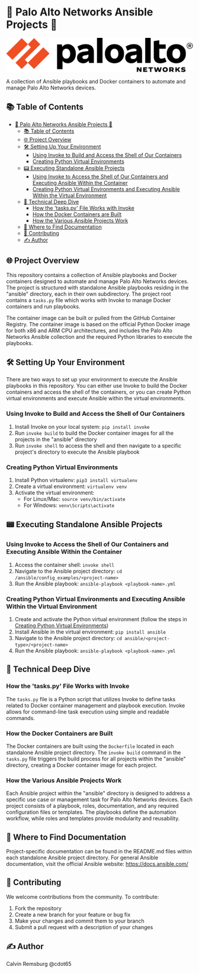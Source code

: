 # 🚀 Palo Alto Networks Ansible Projects 🚀

![Palo Alto Networks Logo](images/paloaltonetworks_logo.png)

A collection of Ansible playbooks and Docker containers to automate and manage Palo Alto Networks devices.

## 📚 Table of Contents

- [🚀 Palo Alto Networks Ansible Projects 🚀](#-palo-alto-networks-ansible-projects-)
  - [📚 Table of Contents](#-table-of-contents)
  - [🌐 Project Overview](#-project-overview)
  - [🛠️ Setting Up Your Environment](#️-setting-up-your-environment)
    - [Using Invoke to Build and Access the Shell of Our Containers](#using-invoke-to-build-and-access-the-shell-of-our-containers)
    - [Creating Python Virtual Environments](#creating-python-virtual-environments)
  - [📟 Executing Standalone Ansible Projects](#-executing-standalone-ansible-projects)
    - [Using Invoke to Access the Shell of Our Containers and Executing Ansible Within the Container](#using-invoke-to-access-the-shell-of-our-containers-and-executing-ansible-within-the-container)
    - [Creating Python Virtual Environments and Executing Ansible Within the Virtual Environment](#creating-python-virtual-environments-and-executing-ansible-within-the-virtual-environment)
  - [🔬 Technical Deep Dive](#-technical-deep-dive)
    - [How the 'tasks.py' File Works with Invoke](#how-the-taskspy-file-works-with-invoke)
    - [How the Docker Containers are Built](#how-the-docker-containers-are-built)
    - [How the Various Ansible Projects Work](#how-the-various-ansible-projects-work)
  - [📖 Where to Find Documentation](#-where-to-find-documentation)
  - [🤝 Contributing](#-contributing)
  - [✍️ Author](#️-author)

## 🌐 Project Overview

This repository contains a collection of Ansible playbooks and Docker containers designed to automate and manage Palo Alto Networks devices. The project is structured with standalone Ansible playbooks residing in the "ansible" directory, each in their own subdirectory. The project root contains a `tasks.py` file which works with Invoke to manage Docker containers and run playbooks.

The container image can be built or pulled from the GitHub Container Registry. The container image is based on the official Python Docker image for both x86 and ARM CPU architectures, and includes the Palo Alto Networks Ansible collection and the required Python libraries to execute the playbooks.

## 🛠️ Setting Up Your Environment

There are two ways to set up your environment to execute the Ansible playbooks in this repository. You can either use Invoke to build the Docker containers and access the shell of the containers, or you can create Python virtual environments and execute Ansible within the virtual environments.

### Using Invoke to Build and Access the Shell of Our Containers

1. Install Invoke on your local system: `pip install invoke`
2. Run `invoke build` to build the Docker container images for all the projects in the "ansible" directory
3. Run `invoke shell` to access the shell and then navigate to a specific project's directory to execute the Ansible playbook

### Creating Python Virtual Environments

1. Install Python virtualenv: `pip3 install virtualenv`
2. Create a virtual environment: `virtualenv venv`
3. Activate the virtual environment:
   - For Linux/Mac: `source venv/bin/activate`
   - For Windows: `venv\Scripts\activate`

## 📟 Executing Standalone Ansible Projects

### Using Invoke to Access the Shell of Our Containers and Executing Ansible Within the Container

1. Access the container shell: `invoke shell`
2. Navigate to the Ansible project directory: `cd /ansible/config_examples/<project-name>`
3. Run the Ansible playbook: `ansible-playbook <playbook-name>.yml`

### Creating Python Virtual Environments and Executing Ansible Within the Virtual Environment

1. Create and activate the Python virtual environment (follow the steps in [Creating Python Virtual Environments](#creating-python-virtual-environments))
2. Install Ansible in the virtual environment: `pip install ansible`
3. Navigate to the Ansible project directory: `cd ansible/<project-type>/<project-name>`
4. Run the Ansible playbook: `ansible-playbook <playbook-name>.yml`

## 🔬 Technical Deep Dive

### How the 'tasks.py' File Works with Invoke

The `tasks.py` file is a Python script that utilizes Invoke to define tasks related to Docker container management and playbook execution. Invoke allows for command-line task execution using simple and readable commands.

### How the Docker Containers are Built

The Docker containers are built using the `Dockerfile` located in each standalone Ansible project directory. The `invoke build` command in the `tasks.py` file triggers the build process for all projects within the "ansible" directory, creating a Docker container image for each project.

### How the Various Ansible Projects Work

Each Ansible project within the "ansible" directory is designed to address a specific use case or management task for Palo Alto Networks devices. Each project consists of a playbook, roles, documentation, and any required configuration files or templates. The playbooks define the automation workflow, while roles and templates provide modularity and reusability.

## 📖 Where to Find Documentation

Project-specific documentation can be found in the README.md files within each standalone Ansible project directory. For general Ansible documentation, visit the official Ansible website: https://docs.ansible.com/

## 🤝 Contributing

We welcome contributions from the community. To contribute:

1. Fork the repository
2. Create a new branch for your feature or bug fix
3. Make your changes and commit them to your branch
4. Submit a pull request with a description of your changes

## ✍️ Author

Calvin Remsburg @cdot65

